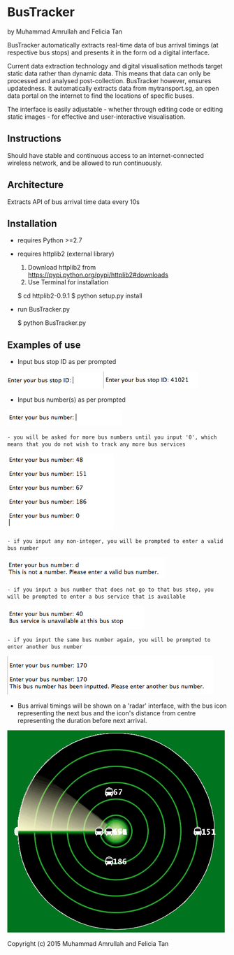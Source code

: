 
BusTracker
============

by Muhammad Amrullah and Felicia Tan

BusTracker automatically extracts real-time data of bus arrival timings (at respective bus stops) and presents it in the form od a digital interface.

Current data extraction technology and digital visualisation methods target static data rather than dynamic data. This means that data can only be processed and analysed post-collection. BusTracker however, ensures updatedness. It automatically extracts data from mytransport.sg, an open data portal on the internet to find the locations of specific buses.

The interface is easily adjustable - whether through editing code or editing static images - for effective and user-interactive visualisation.

Instructions
------------

Should have stable and continuous access to an internet-connected wireless network, and be allowed to run continuously.

Architecture
------------

Extracts API of bus arrival time data every 10s


Installation
------------
- requires Python >=2.7

- requires httplib2 (external library)
    1. Download httplib2 from https://pypi.python.org/pypi/httplib2#downloads
    2. Use Terminal for installation


    $ cd httplib2-0.9.1 $ python setup.py install

- run BusTracker.py


    $ python BusTracker.py


Examples of use
------------

- Input bus stop ID as per prompted

<img src="Images/BusStopID.png" alt="Bus Stop ID">

<img src="Images/BusStopID2.png" alt="Bus Stop ID 2">

- Input bus number(s) as per prompted
<img src="Images/BusNo.png" alt="Bus No">

    - you will be asked for more bus numbers until you input '0', which means that you do not wish to track any more bus services
<img src="Images/BusNoEnd.png" alt="Bus No End">

    - if you input any non-integer, you will be prompted to enter a valid bus number
<img src="Images/BusNoInvalid.png" alt="Bus No Invalid">
    
    - if you input a bus number that does not go to that bus stop, you will be prompted to enter a bus service that is available
<img src="Images/BusNoWrong.png" alt="Bus No Wrong">

    - if you input the same bus number again, you will be prompted to enter another bus number
<img src="Images/BusNoUsed.png" alt="Bus No Used">

- Bus arrival timings will be shown on a 'radar' interface, with the bus icon representing the next bus and the icon's distance from centre representing the duration before next arrival.
<img src="Images/FinalLook.png" alt="Final Look">




Copyright (c) 2015 Muhammad Amrullah and Felicia Tan



